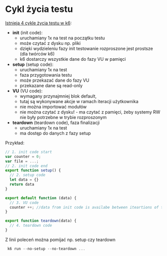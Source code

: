 # Cykl życia testu

[Istnieją 4 cykle życia testu w k6](https://k6.io/docs/using-k6/test-life-cycle/):
- **init** (init code):
  - uruchamiany 1x na test na początku testu
  - może czytać z dysku np. pliki
  - dzięki wydzieleniu fazy init testowanie rozproszone jest prostsze (dla twórców k6)
  - k6 dostarczy wszystkie dane do fazy VU w pamięci
- **setup** (setup code):
  - uruchamiany 1x na test
  - faza przygotowania testu 
  - może przekazać dane do fazy VU
  - przekazane dane są read-only
- **VU** (VU code):
  - wymagany przynajmniej blok default, 
  - tutaj są wykonywane akcje w ramach iteracji użytkownika
  - nie można importować modułów
  - nie można czytać z dysku! - ma czytać z pamięci, żeby systemy RW nie były potrzebne w trybie rozproszonym
- **teardown** (teardown code), faza finalizacji
  - uruchamiany 1x na test
  - ma dostęp do danych z fazy setup
    
Przykład:

```js
// 1. init code start
var counter = 0;
var file = ...;
// 2. init code end
export function setup() {
  // 2. setup code
  let data = {}
  return data
}

export default function (data) {
  // 3. VU code
  counter ++; //data from init code is availabe between iteartions of the same VU
}

export function teardown(data) {
  // 4. teardown code
}
```

Z linii poleceń można pomijać np. setup czy teardown

```powershell
 k6 run --no-setup --no-teardown ...
```
